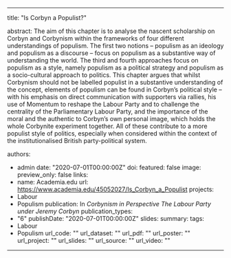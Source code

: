 ---
title: "Is Corbyn a Populist?"

abstract: The aim of this chapter is to analyse the nascent scholarship on Corbyn and Corbynism within the frameworks of four different understandings of populism. The first two notions – populism as an ideology and populism as a discourse – focus on populism as a substantive way of understanding the world. The third and fourth approaches focus on populism as a style, namely populism as a political strategy and populism as a socio-cultural approach to politics. This chapter argues that whilst Corbynism should not be labelled populist in a substantive understanding of the concept, elements of populism can be found in Corbyn’s political style – with his emphasis on direct communication with supporters via rallies, his use of Momentum to reshape the Labour Party and to challenge the centrality of the Parliamentary Labour Party, and the importance of the moral and the authentic to Corbyn’s own personal image, which holds the whole Corbynite experiment together. All of these contribute to a more populist style of politics, especially when considered within the context of the institutionalised British party-political system.

authors:
- admin
date: "2020-07-01T00:00:00Z"
doi: 
featured: false
image:
  preview_only: false
links:
- name: Academia.edu
  url: https://www.academia.edu/45052027/Is_Corbyn_a_Populist
projects:
- Labour
- Populism
publication: In *Corbynism in Perspective The Labour Party under Jeremy Corbyn*
publication_types:
- "6"
publishDate: "2020-07-01T00:00:00Z"
slides: 
summary:
tags:
- Labour
- Populism
url_code: ""
url_dataset: ""
url_pdf: ""
url_poster: ""
url_project: ""
url_slides: ""
url_source: ""
url_video: ""
------